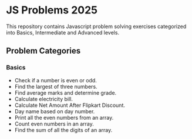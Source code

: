 # JS Problems 2025

This repository contains Javascript problem solving exercises categorized into Basics, Intermediate and Advanced levels.

## Problem Categories

### Basics

- Check if a number is even or odd.
- Find the largest of three numbers.
- Find average marks and determine grade.
- Calculate electricity bill.
- Calculate Net Amount After Flipkart Discount.
- Day name based on day number.
- Print all the even numbers from an array.
- Count even numbers in an array.
- Find the sum of all the digits of an array.
